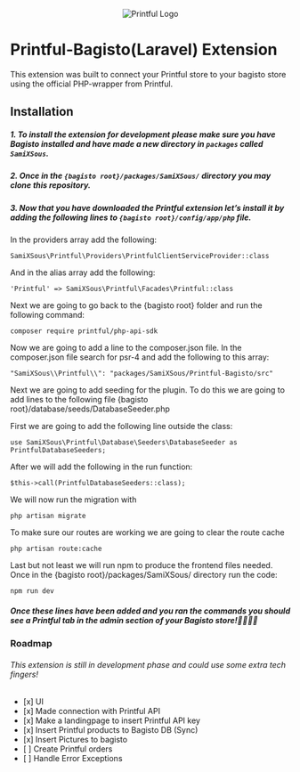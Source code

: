 <p align="center">
    <img src="https://www.hustlr.com/wp-content/uploads/2019/02/printful.jpg" alt="Printful Logo" align="center">
</p>


<h1 id="printful-bagisto%28laravel%29-extension">Printful-Bagisto(Laravel) Extension</h1>

<p>This extension was built to connect your Printful store to your bagisto store using the official PHP-wrapper from Printful.</p>

<h2 id="installation">Installation</h2>

<h5 id="1.-to-install-the-extension-for-development-please-make-sure-you-have-bagisto-installed-and-have-made-a-new-directory-in-packages-called-samixsous.">1. To install the extension for development please make sure you have Bagisto installed and have made a new directory in <code>packages</code> called <code>SamiXSous</code>.</h5>

<h5 id="2.-once-in-the-%7Bbagisto-root%7D%2Fpackages%2Fsamixsous%2F-directory-you-may-clone-this-repository.">2. Once in the <code>{bagisto root}/packages/SamiXSous/</code> directory you may clone this repository.</h5>

<h5 id="3.-now-that-you-have-downloaded-the-printful-extension-let%27s-install-it-by-adding-the-following-lines-to-%7Bbagisto-root%7D%2Fconfig%2Fapp%2Fphp-file.">3. Now that you have downloaded the Printful extension let&rsquo;s install it by adding the following lines to <code>{bagisto root}/config/app/php</code> file.</h5>

<p>In the providers array add the following:</p>

<pre><code>SamiXSous\Printful\Providers\PrintfulClientServiceProvider::class</code></pre>


<p>And in the alias array add the following:</p>

<pre><code>&apos;Printful&apos; =&gt; SamiXSous\Printful\Facades\Printful::class</code></pre>


<p>Next we are going to go back to the {bagisto root} folder and run the following command:</p>
<pre><code>composer require printful/php-api-sdk</code></pre>
<p>Now we are going to add a line to the composer.json file. In the composer.json file search for psr-4 and add the following to this array:</p>
<pre><code>"SamiXSous\\Printful\\": "packages/SamiXSous/Printful-Bagisto/src"</code></pre>

<p>Next we are going to add seeding for the plugin. To do this we are going to add lines to the following file {bagisto root}/database/seeds/DatabaseSeeder.php</p>
<p>First we are going to add the following line outside the class:</p>
<pre><code>use SamiXSous\Printful\Database\Seeders\DatabaseSeeder as PrintfulDatabaseSeeders;</code></pre>
<p>After we will add the following in the run function:</p>
<pre><code>$this->call(PrintfulDatabaseSeeders::class);</code></pre>

<p>We will now run the migration with</p>
<pre><code>php artisan migrate</code></pre>

<p>To make sure our routes are working we are going to clear the route cache</p>
<pre><code>php artisan route:cache</code></pre>

<p>Last but not least we will run npm to produce the frontend files needed. Once in the {bagisto root}/packages/SamiXSous/ directory run the code: <pre><code>npm run dev</code></pre> </p>

<h5 id="once-these-two-lines-have-been-added-you-should-see-a-printful-tab-in-the-admin-section-of-your-bagisto-store%F0%9F%8E%89%F0%9F%A5%B3%F0%9F%99%8C%F0%9F%8F%BC">Once these lines have been added and you ran the commands you should see a Printful tab in the admin section of your Bagisto store!🎉🥳🙌🏼</h5>

<h3 id="roadmap">Roadmap</h3>

<h6 id="this-extension-is-still-in-development-phase-and-could-use-some-extra-tech-fingers">This extension is still in development phase and could use some extra tech fingers!</h6>

<ul>
<li>[x] UI</li>
<li>[x] Made connection with Printful API</li>
<li>[x] Make a landingpage to insert Printful API key</li>
<li>[x] Insert Printful products to Bagisto DB (Sync)</li>
<li>[x] Insert Pictures to bagisto</li>
<li>[ ] Create Printful orders</li>
<li>[ ] Handle Error Exceptions</li>
</ul>
